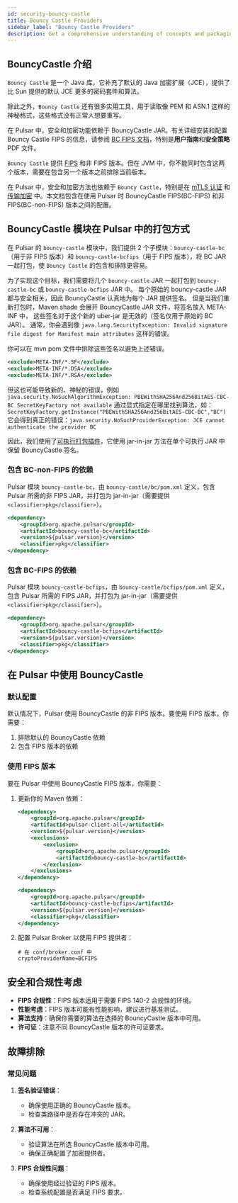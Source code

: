 ```yaml
---
id: security-bouncy-castle
title: Bouncy Castle Providers
sidebar_label: "Bouncy Castle Providers"
description: Get a comprehensive understanding of concepts and packaging methods of BouncyCastle in Pulsar.
---
```


## BouncyCastle 介绍

`Bouncy Castle` 是一个 Java 库，它补充了默认的 Java 加密扩展（JCE），提供了比 Sun 提供的默认 JCE 更多的密码套件和算法。

除此之外，`Bouncy Castle` 还有很多实用工具，用于读取像 PEM 和 ASN.1 这样的神秘格式，这些格式没有正常人想要重写。

在 Pulsar 中，安全和加密功能依赖于 BouncyCastle JAR。有关详细安装和配置 Bouncy Castle FIPS 的信息，请参阅 [BC FIPS 文档](https://www.bouncycastle.org/documentation.html)，特别是**用户指南**和**安全策略** PDF 文件。

`Bouncy Castle` 提供 [FIPS](https://www.bouncycastle.org/fips_faq.html) 和非 FIPS 版本。但在 JVM 中，你不能同时包含这两个版本，需要在包含另一个版本之前排除当前版本。

在 Pulsar 中，安全和加密方法也依赖于 `Bouncy Castle`，特别是在 [mTLS 认证](security-tls-authentication.md) 和[传输加密](security-encryption.md) 中。本文档包含在使用 Pulsar 时 BouncyCastle FIPS(BC-FIPS) 和非 FIPS(BC-non-FIPS) 版本之间的配置。

## BouncyCastle 模块在 Pulsar 中的打包方式

在 Pulsar 的 `bouncy-castle` 模块中，我们提供 2 个子模块：`bouncy-castle-bc`（用于非 FIPS 版本）和 `bouncy-castle-bcfips`（用于 FIPS 版本），将 BC JAR 一起打包，使 `Bouncy Castle` 的包含和排除更容易。

为了实现这个目标，我们需要将几个 `bouncy-castle` JAR 一起打包到 `bouncy-castle-bc` 或 `bouncy-castle-bcfips` JAR 中。
每个原始的 bouncy-castle JAR 都与安全相关，因此 BouncyCastle 认真地为每个 JAR 提供签名。
但是当我们重新打包时，Maven shade 会展开 BouncyCastle JAR 文件，将签名放入 META-INF 中，
这些签名对于这个新的 uber-jar 是无效的（签名仅用于原始的 BC JAR）。
通常，你会遇到像 `java.lang.SecurityException: Invalid signature file digest for Manifest main attributes` 这样的错误。

你可以在 mvn pom 文件中排除这些签名以避免上述错误。

```xml
<exclude>META-INF/*.SF</exclude>
<exclude>META-INF/*.DSA</exclude>
<exclude>META-INF/*.RSA</exclude>
```

但这也可能导致新的、神秘的错误，例如 `java.security.NoSuchAlgorithmException: PBEWithSHA256And256BitAES-CBC-BC SecretKeyFactory not available`
通过显式指定在哪里找到算法，如：`SecretKeyFactory.getInstance("PBEWithSHA256And256BitAES-CBC-BC","BC")`
它会得到真正的错误：`java.security.NoSuchProviderException: JCE cannot authenticate the provider BC`

因此，我们使用了[可执行打包插件](https://github.com/nthuemmel/executable-packer-maven-plugin)，它使用 jar-in-jar 方法在单个可执行 JAR 中保留 BouncyCastle 签名。

### 包含 BC-non-FIPS 的依赖

Pulsar 模块 `bouncy-castle-bc`，由 `bouncy-castle/bc/pom.xml` 定义，包含 Pulsar 所需的非 FIPS JAR，并打包为 jar-in-jar（需要提供 `<classifier>pkg</classifier>`）。

```xml
<dependency>
    <groupId>org.apache.pulsar</groupId>
    <artifactId>bouncy-castle-bc</artifactId>
    <version>${pulsar.version}</version>
    <classifier>pkg</classifier>
</dependency>
```

### 包含 BC-FIPS 的依赖

Pulsar 模块 `bouncy-castle-bcfips`，由 `bouncy-castle/bcfips/pom.xml` 定义，包含 Pulsar 所需的 FIPS JAR，并打包为 jar-in-jar（需要提供 `<classifier>pkg</classifier>`）。

```xml
<dependency>
    <groupId>org.apache.pulsar</groupId>
    <artifactId>bouncy-castle-bcfips</artifactId>
    <version>${pulsar.version}</version>
    <classifier>pkg</classifier>
</dependency>
```

## 在 Pulsar 中使用 BouncyCastle

### 默认配置

默认情况下，Pulsar 使用 BouncyCastle 的非 FIPS 版本。要使用 FIPS 版本，你需要：

1. 排除默认的 BouncyCastle 依赖
2. 包含 FIPS 版本的依赖

### 使用 FIPS 版本

要在 Pulsar 中使用 BouncyCastle FIPS 版本，你需要：

1. 更新你的 Maven 依赖：

   ```xml
   <dependency>
       <groupId>org.apache.pulsar</groupId>
       <artifactId>pulsar-client-all</artifactId>
       <version>${pulsar.version}</version>
       <exclusions>
           <exclusion>
               <groupId>org.apache.pulsar</groupId>
               <artifactId>bouncy-castle-bc</artifactId>
           </exclusion>
       </exclusions>
   </dependency>

   <dependency>
       <groupId>org.apache.pulsar</groupId>
       <artifactId>bouncy-castle-bcfips</artifactId>
       <version>${pulsar.version}</version>
       <classifier>pkg</classifier>
   </dependency>
   ```

2. 配置 Pulsar Broker 以使用 FIPS 提供者：

   ```properties
   # 在 conf/broker.conf 中
   cryptoProviderName=BCFIPS
   ```

## 安全和合规性考虑

* **FIPS 合规性**：FIPS 版本适用于需要 FIPS 140-2 合规性的环境。
* **性能考虑**：FIPS 版本可能有性能影响，建议进行基准测试。
* **算法支持**：确保你需要的算法在选择的 BouncyCastle 版本中可用。
* **许可证**：注意不同 BouncyCastle 版本的许可证要求。

## 故障排除

### 常见问题

1. **签名验证错误**：
   * 确保使用正确的 BouncyCastle 版本。
   * 检查类路径中是否存在冲突的 JAR。

2. **算法不可用**：
   * 验证算法在所选 BouncyCastle 版本中可用。
   * 确保正确配置了加密提供者。

3. **FIPS 合规性问题**：
   * 确保使用经过验证的 FIPS 版本。
   * 检查系统配置是否满足 FIPS 要求。